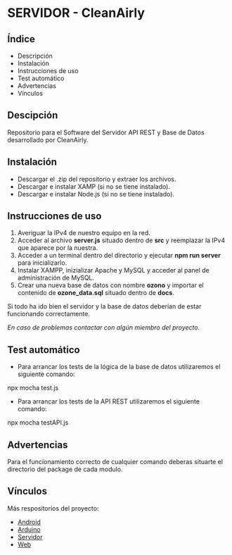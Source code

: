 # SERVIDOR - CleanAirly
## Índice
- Descripción
- Instalación
- Instrucciones de uso
- Test automático
- Advertencias
- Vínculos

## Descipción
Repositorio para el Software del Servidor API REST y Base de Datos desarrollado por CleanAirly.
## Instalación
- Descargar el .zip del repositorio y extraer los archivos.
- Descargar e instalar XAMP (si no se tiene instalado).
- Descargar e instalar Node.js (si no se tiene instalado).
## Instrucciones de uso
1. Averiguar la IPv4 de nuestro equipo en la red.
2. Acceder al archivo **server.js** situado dentro de **src** y reemplazar la IPv4 que aparece por la nuestra.
3. Acceder a un terminal dentro del directorio y ejecutar **npm run server** para inicializarlo.
4. Instalar XAMPP, inizializar Apache y MySQL y acceder al panel de administración de MySQL.
5. Crear una nueva base de datos con nombre **ozono** y importar el contenido de **ozone_data.sql** situado dentro de **docs**.

Si todo ha ido bien el servidor y la base de datos deberían de estar funcionando correctamente.

_En caso de problemas contactar con algún miembro del proyecto._
## Test automático
- Para arrancar los tests de la lógica de la base de datos utilizaremos el siguiente comando:

npx mocha test.js
- Para arrancar los tests de la API REST utilizaremos el siguiente comando:

npx mocha testAPI.js
## Advertencias
Para el funcionamiento correcto de cualquier comando deberas situarte el directorio del package de cada modulo.
## Vínculos
Más respositorios del proyecto:
- [Android](https://github.com/CleanAirly/Android)
- [Arduino](https://github.com/CleanAirly/Arduino)
- [Servidor](https://github.com/CleanAirly/Servidor)
- [Web](https://github.com/CleanAirly/Web)
